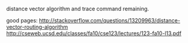 distance vector algorithm and trace command remaining.

good pages:
	http://stackoverflow.com/questions/13209963/distance-vector-routing-algorithm
	http://cseweb.ucsd.edu/classes/fa10/cse123/lectures/123-fa10-l13.pdf
